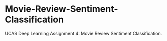 # Movie-Review-Sentiment-Classification
UCAS Deep Learning Assignment 4: Movie Review Sentiment Classification.
